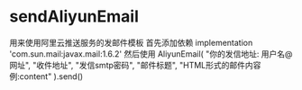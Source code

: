 # sendAliyunEmail
用来使用阿里云推送服务的发邮件模板
首先添加依赖
implementation 'com.sun.mail:javax.mail:1.6.2'
然后使用
AliyunEmail(
        "你的发信地址: 用户名@网址",
        "收件地址",
        "发信smtp密码",
        "邮件标题",
        "HTML形式的邮件内容  例:<html><head></head><body>content</body></html>"
    ).send()
